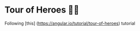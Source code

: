 # Tour of Heroes :superhero_woman:	 

Following [this] (https://angular.io/tutorial/tour-of-heroes) tutorial
